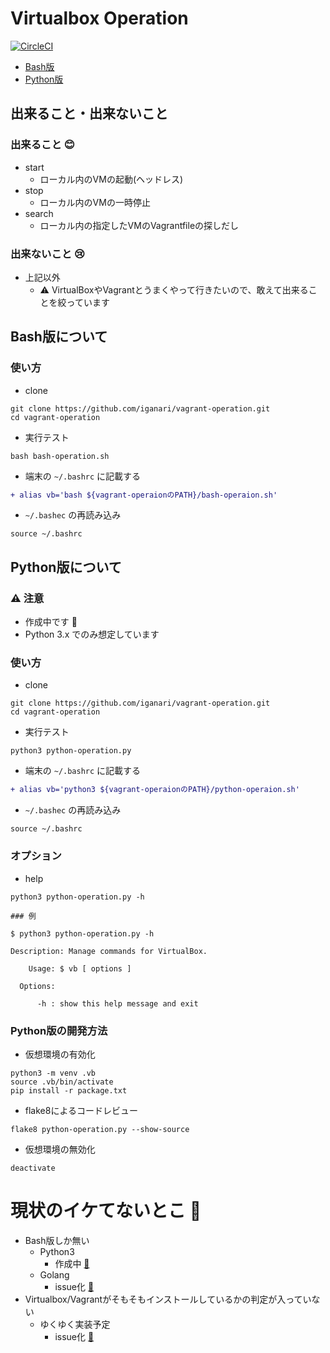 # Virtualbox Operation

[![CircleCI](https://circleci.com/gh/iganari/circleci-test.svg?style=svg)](https://circleci.com/gh/iganari/circleci-test)


+ [Bash版](https://github.com/iganari/virtualbox-operation/blob/master/readme.md#bash版について)
+ [Python版](https://github.com/iganari/virtualbox-operation/blob/master/readme.md#python版について)

## 出来ること・出来ないこと

### 出来ること :blush:

+ start
    + ローカル内のVMの起動(ヘッドレス)
+ stop
    + ローカル内のVMの一時停止
+ search
    + ローカル内の指定したVMのVagrantfileの探しだし

### 出来ないこと :cry:

+ 上記以外
    + :warning: VirtualBoxやVagrantとうまくやって行きたいので、敢えて出来ることを絞っています


## Bash版について

### 使い方

+ clone

```
git clone https://github.com/iganari/vagrant-operation.git
cd vagrant-operation
```

+ 実行テスト

```
bash bash-operation.sh
```

+ 端末の `~/.bashrc` に記載する

```diff
+ alias vb='bash ${vagrant-operaionのPATH}/bash-operaion.sh'
```

+ `~/.bashec` の再読み込み

```
source ~/.bashrc
```

## Python版について

### :warning: 注意

+ 作成中です :bow:
+ Python 3.x でのみ想定しています

### 使い方

+ clone

```
git clone https://github.com/iganari/vagrant-operation.git
cd vagrant-operation
```

+ 実行テスト

```
python3 python-operation.py
```

+ 端末の `~/.bashrc` に記載する

```diff
+ alias vb='python3 ${vagrant-operaionのPATH}/python-operaion.sh'
```

+ `~/.bashec` の再読み込み

```
source ~/.bashrc
```

### オプション

+ help

```
python3 python-operation.py -h
```
```
### 例

$ python3 python-operation.py -h

Description: Manage commands for VirtualBox.

    Usage: $ vb [ options ]

  Options:

      -h : show this help message and exit
```


### Python版の開発方法

+ 仮想環境の有効化

```
python3 -m venv .vb
source .vb/bin/activate
pip install -r package.txt
```

+ flake8によるコードレビュー

```
flake8 python-operation.py --show-source
```

+ 仮想環境の無効化

```
deactivate
```

# 現状のイケてないとこ :no_good:

+ Bash版しか無い
    + Python3
        + 作成中 [:snake:](https://github.com/iganari/virtualbox-operation/issues/2)
    + Golang
        + issue化 [:memo:](https://github.com/iganari/virtualbox-operation/issues/7)
+ Virtualbox/Vagrantがそもそもインストールしているかの判定が入っていない
    + ゆくゆく実装予定
        + issue化 [:memo:](https://github.com/iganari/virtualbox-operation/issues/3)
